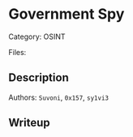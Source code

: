 # Government Spy

Category: OSINT

Files:

## Description

Authors: ``Suvoni``, ``0x157``, ``sy1vi3``

## Writeup